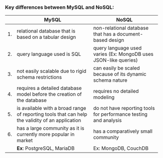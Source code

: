 ### Key differences between MySQL and NoSQL:
  
| |MySQL | NoSQL |
|-----|---------|---------|
| 1. | relational database that is based on a tabular design | non-relational database that has a document-based design |
| 2. | query language used is SQL | query language used varies (Ex: MongoDB uses JSON-like queries) |
| 3. | not easily scalable due to rigid schema restrictions | can easily be scaled because of its dynamic schema nature |
| 4. | requires a detailed database model before the creation of the database | requires no detailed modeling |
| 5. | is available with a broad range of reporting tools that can help the validity of an application | do not have reporting tools for performance testing and analysis |
| 6. | has a large community as it is currently more popular in market | has a comparatively small community |
| | **Ex**: PostgreSQL, MariaDB | Ex: MongoDB, CouchDB |
